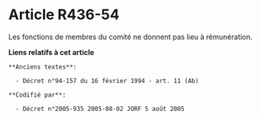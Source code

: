 # Article R436-54

Les fonctions de membres du comité ne donnent pas lieu à rémunération.

**Liens relatifs à cet article**

	**Anciens textes**:

	  - Décret n°94-157 du 16 février 1994 - art. 11 (Ab)

	**Codifié par**:

	  - Décret n°2005-935 2005-08-02 JORF 5 août 2005
